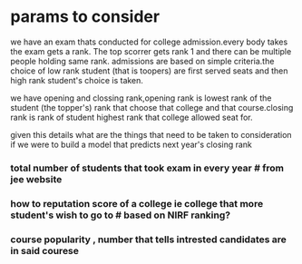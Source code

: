 # params to consider 
we have an exam thats conducted for college admission.every body takes the exam
gets a rank. The top scorrer gets rank 1 and there can be multiple people
holding same rank. 
admissions are based on simple criteria.the choice of low rank student (that is
toopers) are first served seats and then high rank student's choice is taken.

we have opening and clossing rank,opening rank is lowest rank of the student
(the topper's) rank that choose that college and that course.closing rank is
rank of student highest rank that college allowed seat for. 

given this details what are the things that need to be taken to consideration if 
we were to build a model that predicts next year's closing rank 


### total number of students that took exam in every year  # from jee website 
### how to reputation score of a college ie college that more student's wish to go to  # based on NIRF ranking? 
### course popularity , number that tells intrested candidates are in said courese 
